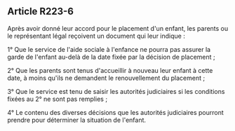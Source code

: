 ## Article R223-6

Après avoir donné leur accord pour le placement d'un enfant, les parents ou le représentant légal reçoivent un
document qui leur indique :

1° Que le service de l'aide sociale à l'enfance ne pourra pas assurer la garde de l'enfant au-delà de la date
fixée par la décision de placement ;

2° Que les parents sont tenus d'accueillir à nouveau leur enfant à cette date, à moins qu'ils ne demandent le
renouvellement du placement ;

3° Que le service est tenu de saisir les autorités judiciaires si les conditions fixées au 2° ne sont pas
remplies ;

4° Le contenu des diverses décisions que les autorités judiciaires pourront prendre pour déterminer la
situation de l'enfant.


